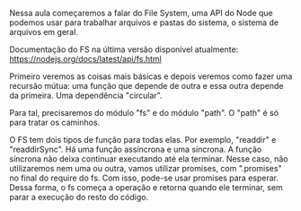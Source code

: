 Nessa aula começaremos a falar do File System, uma API do Node que podemos usar para trabalhar arquivos e pastas do sistema, o sistema de arquivos em geral.

Documentação do FS na última versão disponível atualmente: https://nodejs.org/docs/latest/api/fs.html

Primeiro veremos as coisas mais básicas e depois veremos como fazer uma recursão mútua: uma função que depende de outra e essa outra depende da primeira. Uma dependência "circular".

Para tal, precisaremos do módulo "fs" e do módulo "path". O "path" é só para tratar os caminhos.

O FS tem dois tipos de função para todas elas. Por exemplo, "readdir" e "readdirSync". Há uma função assíncrona e uma síncrona. A função síncrona não deixa continuar executando até ela terminar.
Nesse caso, não utilizaremos nem uma ou outra, vamos utilizar promises, com ".promises" no final do require do fs.
Com isso, pode-se usar promises para esperar. Dessa forma, o fs começa a operação e retorna quando ele terminar, sem parar a execução do resto do código.